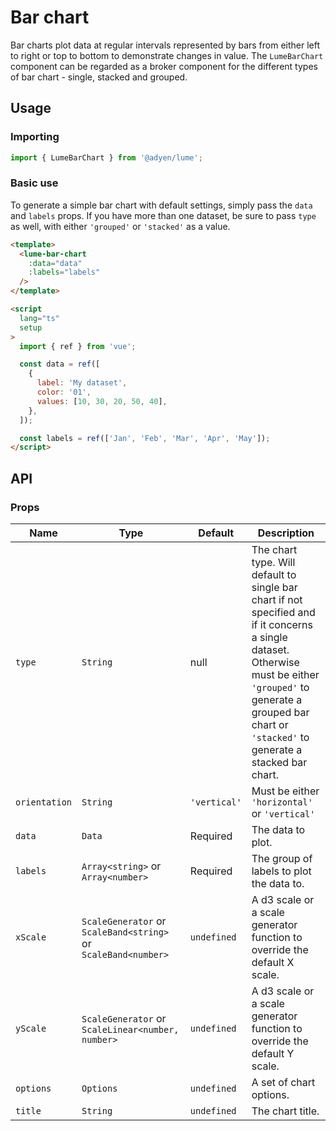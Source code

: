 # Bar chart

Bar charts plot data at regular intervals represented by bars from either left to right or top to bottom to demonstrate changes in value. The `LumeBarChart` component can be regarded as a broker component for the different types of bar chart - single, stacked and grouped.

## Usage

### Importing

```ts
import { LumeBarChart } from '@adyen/lume';
```

### Basic use

To generate a simple bar chart with default settings, simply pass the `data` and `labels` props. If you have more than one dataset, be sure to pass `type` as well, with either `'grouped'` or `'stacked'` as a value.

```html
<template>
  <lume-bar-chart
    :data="data"
    :labels="labels"
  />
</template>

<script
  lang="ts"
  setup
>
  import { ref } from 'vue';

  const data = ref([
    {
      label: 'My dataset',
      color: '01',
      values: [10, 30, 20, 50, 40],
    },
  ]);

  const labels = ref(['Jan', 'Feb', 'Mar', 'Apr', 'May']);
</script>
```

## API

### Props

| Name          | Type                                                           | Default      | Description                                                                                                                                                                                                                 |
| ------------- | -------------------------------------------------------------- | ------------ | --------------------------------------------------------------------------------------------------------------------------------------------------------------------------------------------------------------------------- |
| `type`        | `String`                                                       | null         | The chart type. Will default to single bar chart if not specified and if it concerns a single dataset. Otherwise must be either `'grouped'` to generate a grouped bar chart or `'stacked'` to generate a stacked bar chart. |
| `orientation` | `String`                                                       | `'vertical'` | Must be either `'horizontal'` or `'vertical'`                                                                                                                                                                               |
| `data`        | `Data`                                                         | Required     | The data to plot.                                                                                                                                                                                                           |
| `labels`      | `Array<string>` or `Array<number>`                             | Required     | The group of labels to plot the data to.                                                                                                                                                                                    |
| `xScale`      | `ScaleGenerator` or `ScaleBand<string>` or `ScaleBand<number>` | `undefined`  | A d3 scale or a scale generator function to override the default X scale.                                                                                                                                                   |
| `yScale`      | `ScaleGenerator` or `ScaleLinear<number, number>`              | `undefined`  | A d3 scale or a scale generator function to override the default Y scale.                                                                                                                                                   |
| `options`     | `Options`                                                      | `undefined`  | A set of chart options.                                                                                                                                                                                                     |
| `title`       | `String`                                                       | `undefined`  | The chart title.                                                                                                                                                                                                            |
